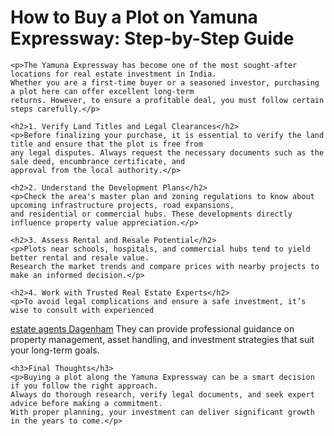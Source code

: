  <h1>How to Buy a Plot on Yamuna Expressway: Step-by-Step Guide</h1>

    <p>The Yamuna Expressway has become one of the most sought-after locations for real estate investment in India. 
    Whether you are a first-time buyer or a seasoned investor, purchasing a plot here can offer excellent long-term 
    returns. However, to ensure a profitable deal, you must follow certain steps carefully.</p>

    <h2>1. Verify Land Titles and Legal Clearances</h2>
    <p>Before finalizing your purchase, it is essential to verify the land title and ensure that the plot is free from 
    any legal disputes. Always request the necessary documents such as the sale deed, encumbrance certificate, and 
    approval from the local authority.</p>

    <h2>2. Understand the Development Plans</h2>
    <p>Check the area's master plan and zoning regulations to know about upcoming infrastructure projects, road expansions, 
    and residential or commercial hubs. These developments directly influence property value appreciation.</p>

    <h2>3. Assess Rental and Resale Potential</h2>
    <p>Plots near schools, hospitals, and commercial hubs tend to yield better rental and resale value. 
    Research the market trends and compare prices with nearby projects to make an informed decision.</p>

    <h2>4. Work with Trusted Real Estate Experts</h2>
    <p>To avoid legal complications and ensure a safe investment, it’s wise to consult with experienced 
   [estate agents Dagenham](https://estateagentsdagenham.co.uk/)
    They can provide professional guidance on property management, asset handling, and investment strategies 
    that suit your long-term goals.</p>

    <h3>Final Thoughts</h3>
    <p>Buying a plot along the Yamuna Expressway can be a smart decision if you follow the right approach. 
    Always do thorough research, verify legal documents, and seek expert advice before making a commitment. 
    With proper planning, your investment can deliver significant growth in the years to come.</p>
